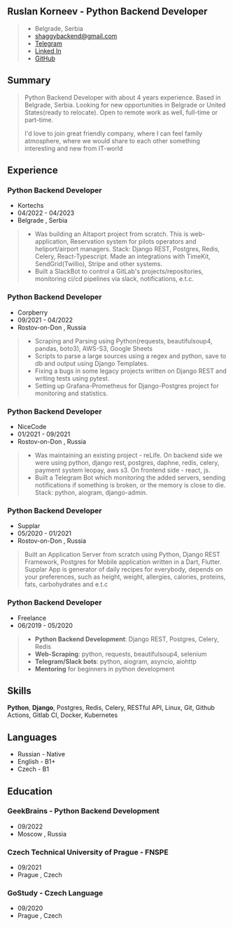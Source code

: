 ## Ruslan Korneev - Python Backend Developer
> - Belgrade, Serbia
> - shaggybackend@gmail.com
> - [Telegram](t.me/shaggy_dev)
> - [Linked In](linkedin.com/in/ruslan-korneev/)
> - [GitHub](github.com/shaggy-axel)


## Summary
> Python Backend Developer with about 4 years experience. Based in Belgrade, Serbia. Looking for new opportunities in Belgrade or United States(ready to relocate). Open to remote work as well, full-time or part-time.
> 
> I'd love to join great friendly company, where I can feel family atmosphere, where we would share to each other something interesting and new from IT-world


## Experience
### Python Backend Developer 
- Kortechs
- 04/2022 - 04/2023
- Belgrade , Serbia

> - Was building an Altaport project from scratch. This is web-application, Reservation system for pilots operators and heliport/airport managers. Stack: Django REST, Postgres, Redis, Celery, React-Typescript. Made an integrations with TimeKit, SendGrid(Twillio), Stripe and other systems.
> - Built a SlackBot to control a GitLab's projects/repositories, monitoring ci/cd pipelines via slack, notifications, e.t.c.


### Python Backend Developer 
- Corpberry
- 09/2021 - 04/2022
- Rostov-on-Don , Russia

> - Scraping and Parsing using Python(requests, beautifulsoup4, pandas, boto3), AWS-S3, Google Sheets
> - Scripts to parse a large sources using a regex and python, save to db and output using Django Templates.
> - Fixing a bugs in some legacy projects written on Django REST and writing tests using pytest.
> - Setting up Grafana-Prometheus for Django-Postgres project for monitoring and statistics.


### Python Backend Developer 
- NiceCode
- 01/2021 - 09/2021
- Rostov-on-Don , Russia

> - Was maintaining an existing project - reLife. On backend side we were using python, django rest, postgres, daphne, redis, celery, payment system leopay, aws s3. On frontend side - react, js.
> - Built a Telegram Bot which monitoring the added servers, sending notifications if something is broken, or the memory is close to die. Stack: python, aiogram, django-admin.


### Python Backend Developer 
- Supplar
- 05/2020 - 01/2021
- Rostov-on-Don , Russia
> Built an Application Server from scratch using Python, Django REST Framework, Postgres for Mobile application written in a Dart, Flutter.
> Supplar App is generator of daily recipes for everybody, depends on your preferences, such as height, weight, allergies, calories, proteins, fats, carbohydrates and e.t.c


### Python Backend Developer 
- Freelance
- 06/2019 - 05/2020

> - **Python Backend Development**: Django REST, Postgres, Celery, Redis
> - **Web-Scraping**: python, requests, beautifulsoup4, selenium
> - **Telegram/Slack bots**: python, aiogram, asyncio, aiohttp
> - **Mentoring** for beginners in python development

## Skills
**Python**, **Django**, Postgres, Redis, Celery, RESTful API, Linux, Git, Github Actions, Gitlab CI, Docker, Kubernetes

## Languages
- Russian - Native
- English - B1+
- Czech - B1

## Education
### GeekBrains - Python Backend Development 
- 09/2022
- Moscow , Russia

### Czech Technical University of Prague - FNSPE
- 09/2021
- Prague , Czech

### GoStudy - Czech Language 
- 09/2020
- Prague , Czech
